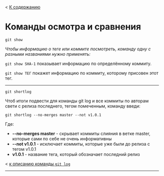 < [К содержанию](/readme.md)

Команды осмотра и сравнения
===

`git show`

*Чтобы информацию о теге или коммите посмотреть, команду одну с разными названиями нужно применять:*

`git show SHA-1` показывает информацию по определённому коммиту. 

`git show ТЕГ` покажет информацию по коммиту, которому присовен этот тег.

***
`git shortlog`


Чтоб итоги подвести для команды  git log и все коммиты по авторам свети с релиза последнего, тегом помеченным, команду введи: 

    git shortlog --no-merges master --not v1.0.1

Где: 
- **--no-merges master** - скрывает коммиты слияния в ветке master, которые сами по себе не очень информативны
- **--not v1.0.1** -  исключает коммиты, которые уже были до релиза с тегом v1.0.1
- **v1.0.1** - название тега, который обозначает последний релиз 

< [к описанию команды `git log`](/trees.md)


***
